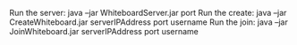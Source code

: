 Run the server: java –jar WhiteboardServer.jar port
Run the create: java –jar CreateWhiteboard.jar serverIPAddress port username
Run the join: java –jar JoinWhiteboard.jar serverIPAddress port username
